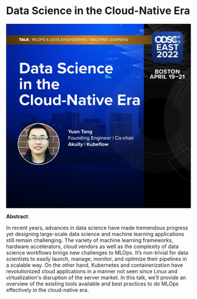 # Data Science in the Cloud-Native Era

<img align="center" src="speaker-card.jpg" alt="speaker-card" width="100%" height="50%">

**Abstract**:

In recent years, advances in data science have made tremendous progress yet designing large-scale data science and machine learning applications still remain challenging. The variety of machine learning frameworks, hardware accelerators, cloud vendors as well as the complexity of data science workflows brings new challenges to MLOps. It’s non-trivial for data scientists to easily launch, manage, monitor, and optimize their pipelines in a scalable way. On the other hand,  Kubernetes and containerization have revolutionized cloud applications in a manner not seen since Linux and virtualization's disruption of the server market. In this talk, we’ll provide an overview of the existing tools available and best practices to do MLOps effectively in the cloud-native era.

